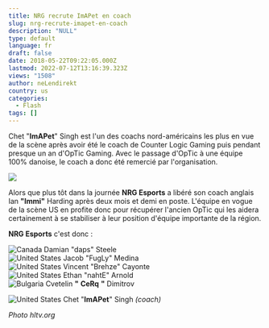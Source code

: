 ```yaml
---
title: NRG recrute ImAPet en coach
slug: nrg-recrute-imapet-en-coach
description: "NULL"
type: default
language: fr
draft: false
date: 2018-05-22T09:22:05.000Z
lastmod: 2022-07-12T13:16:39.323Z
views: "1508"
author: neLendirekt
country: us
categories:
  - Flash
tags: []
---
```

Chet "**ImAPet**" Singh est l'un des coachs nord-américains les plus en vue de la scène après avoir été le coach de Counter Logic Gaming puis pendant presque un an d'OpTic Gaming. Avec le passage d'OpTic à une équipe 100% danoise, le coach a donc été remercié par l'organisation.

![](/images/articles/5b035dcf7245c/images/yKfZJwSn7xU4aiQOO6UXpihwObetNvXo09jpmTQw.jpeg)

Alors que plus tôt dans la journée **NRG Esports** a libéré son coach anglais Ian **"Immi"** Harding après deux mois et demi en poste. L'équipe en vogue de la scène US en profite donc pour récupérer l'ancien OpTic qui les aidera certainement à se stabiliser à leur position d'équipe importante de la région.

**NRG Esports** c'est donc :

![Canada](/images/countries/ca.svg)⁠ Damian "daps" Steele⁠  
![United States](/images/countries/us.svg)⁠ Jacob "FugLy" Medina⁠  
![United States](/images/countries/us.svg)⁠ Vincent "Brehze" Cayonte⁠  
![United States](/images/countries/us.svg)⁠ Ethan "nahtE" Arnold⁠  
![Bulgaria](/images/countries/bg.svg)⁠ Cvetelin **"** **CeRq** **"** Dimitrov

![United States](/images/countries/us.svg)⁠ Chet "**ImAPet**" Singh _(coach)_

_Photo hltv.org_
